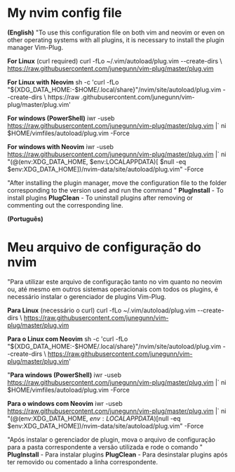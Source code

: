 # My nvim config file

**(English)**
"To use this configuration file on both vim and neovim or even on other operating systems with all plugins, it is necessary to install the plugin manager Vim-Plug.
 
**For Linux** (curl required)
curl -fLo ~/.vim/autoload/plug.vim --create-dirs \ https://raw.githubusercontent.com/junegunn/vim-plug/master/plug.vim

**For Linux with Neovim**
sh -c 'curl -fLo "${XDG_DATA_HOME:-$HOME/.local/share}"/nvim/site/autoload/plug.vim --create-dirs \ https://raw .githubusercontent.com/junegunn/vim-plug/master/plug.vim'

**For windows (PowerShell)**
iwr -useb https://raw.githubusercontent.com/junegunn/vim-plug/master/plug.vim |` ni $HOME/vimfiles/autoload/plug.vim -Force

**For windows with Neovim**
iwr -useb https://raw.githubusercontent.com/junegunn/vim-plug/master/plug.vim |` ni "$(@($env:XDG_DATA_HOME, $env:LOCALAPPDATA)[ $null -eq $env:XDG_DATA_HOME])/nvim-data/site/autoload/plug.vim" -Force

"After installing the plugin manager, move the configuration file to the folder corresponding to the version used and run the command "
**PlugInstall** - To install plugins
**PlugClean** - To uninstall plugins after removing or commenting out the corresponding line.

**(Português)**
# Meu arquivo de configuração do nvim
"Para utilizar este arquivo de configuração tanto no vim quanto no neovim ou, até mesmo em outros sistemas operacionais com todos os plugins, é necessário instalar o gerenciador de plugins Vim-Plug.
 
**Para Linux** (necessário o curl)
curl -fLo ~/.vim/autoload/plug.vim --create-dirs \ https://raw.githubusercontent.com/junegunn/vim-plug/master/plug.vim

**Para o Linux com Neovim**
sh -c 'curl -fLo "${XDG_DATA_HOME:-$HOME/.local/share}"/nvim/site/autoload/plug.vim --create-dirs \ https://raw.githubusercontent.com/junegunn/vim-plug/master/plug.vim'

"**Para windows (PowerShell)**
iwr -useb https://raw.githubusercontent.com/junegunn/vim-plug/master/plug.vim |` ni $HOME/vimfiles/autoload/plug.vim -Force

**Para o windows com Neovim**
iwr -useb https://raw.githubusercontent.com/junegunn/vim-plug/master/plug.vim |` ni "$(@($env:XDG_DATA_HOME, $env:LOCALAPPDATA)[$null -eq $env:XDG_DATA_HOME])/nvim-data/site/autoload/plug.vim" -Force

"Após instalar o gerenciador de plugin, mova o arquivo de configuração para a pasta correspondente a versão utilizada e rode o comando " 
**PlugInstall** - Para instalar plugins
**PlugClean** - Para desinstalar plugins após ter removido ou comentado a linha correspondente.
